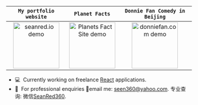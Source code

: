 | `My portfolio website` | `Planet Facts` | `Donnie Fan Comedy in Beijing` |
|:-:|:-:|:-:|
| <div><a href="https://seanred.io"><img height="125" alt="seanred.io demo" src="https://github.com/seanred360/sean-red-portfolio/raw/main/src/images/preview-desktop.gif"/></a></div> | <div><a href="https://planets-fact-site-mu.vercel.app/"><img height="125" alt="Planets Fact Site demo" src="https://seanred.io/images/portfolio/planets-fact-site/planets-fact-site-preview.gif"/></a></div> | <div><a href="https://donniefan.com"><img height="125" alt="donniefan.com demo" src="https://github.com/seanred360/donnie-fan-website/raw/master/public/images/screenshots/homepage-preview-desktop.gif"/></a></div> | 

- 💻&nbsp; Currently working on freelance [React](https://linkedin.com/in/rcaferati) applications.
- 💬&nbsp; For professional enquiries  📧email me: seen360@yahoo.com. 专业查询: 微信<a href="weixin://dl/chat?SeanRed360">SeanRed360</a>.

